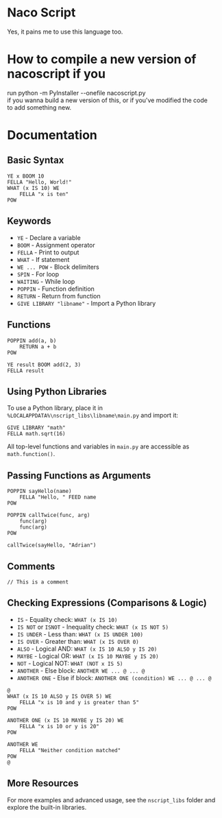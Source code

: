 # Naco Script

Yes, it pains me to use this language too.

# How to compile a new version of nacoscript if you

run python -m PyInstaller --onefile nacoscript.py  
if you wanna build a new version of this, or if you've modified the code  
to add something new.

# Documentation

## Basic Syntax

```nacoscript
YE x BOOM 10
FELLA "Hello, World!"
WHAT (x IS 10) WE
    FELLA "x is ten"
POW
```

## Keywords

- `YE` - Declare a variable
- `BOOM` - Assignment operator
- `FELLA` - Print to output
- `WHAT` - If statement
- `WE ... POW` - Block delimiters
- `SPIN` - For loop
- `WAITING` - While loop
- `POPPIN` - Function definition
- `RETURN` - Return from function
- `GIVE LIBRARY "libname"` - Import a Python library

## Functions

```nacoscript
POPPIN add(a, b)
    RETURN a + b
POW

YE result BOOM add(2, 3)
FELLA result
```

## Using Python Libraries

To use a Python library, place it in  
`%LOCALAPPDATA%\nscript_libs\libname\main.py` and import it:

```nacoscript
GIVE LIBRARY "math"
FELLA math.sqrt(16)
```

All top-level functions and variables in `main.py` are accessible as `math.function()`.

## Passing Functions as Arguments

```nacoscript
POPPIN sayHello(name)
    FELLA "Hello, " FEED name
POW

POPPIN callTwice(func, arg)
    func(arg)
    func(arg)
POW

callTwice(sayHello, "Adrian")
```

## Comments

```nacoscript
// This is a comment
```

## Checking Expressions (Comparisons & Logic)

- `IS` - Equality check: `WHAT (x IS 10)`
- `IS NOT` or `ISNOT` - Inequality check: `WHAT (x IS NOT 5)`
- `IS UNDER` - Less than: `WHAT (x IS UNDER 100)`
- `IS OVER` - Greater than: `WHAT (x IS OVER 0)`
- `ALSO` - Logical AND: `WHAT (x IS 10 ALSO y IS 20)`
- `MAYBE` - Logical OR: `WHAT (x IS 10 MAYBE y IS 20)`
- `NOT` - Logical NOT: `WHAT (NOT x IS 5)`
- `ANOTHER` - Else block: `ANOTHER WE ... @ ... @`
- `ANOTHER ONE` - Else if block: `ANOTHER ONE (condition) WE ... @ ... @`

```nacoscript
@
WHAT (x IS 10 ALSO y IS OVER 5) WE
    FELLA "x is 10 and y is greater than 5"
POW

ANOTHER ONE (x IS 10 MAYBE y IS 20) WE
    FELLA "x is 10 or y is 20"
POW

ANOTHER WE
    FELLA "Neither condition matched"
POW
@
```

## More Resources

For more examples and advanced usage, see the `nscript_libs` folder and explore the built-in libraries.
